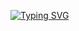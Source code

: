 <p>
    <a href="https://git.io/typing-svg"><img src="https://readme-typing-svg.herokuapp.com?font=Source+Code+Pro&weight=900&size=32&pause=1000&color=F7F7F7&background=20085944&center=true&vCenter=true&random=true&width=434&lines=luolawlan" alt="Typing SVG" /></a>
</p>
